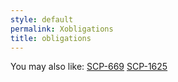 ```yaml
---
style: default
permalink: Xobligations
title: obligations
---
```

You may also like:
[SCP-669](http://scp-wiki.net/scp-669)
[SCP-1625](http://scp-wiki.net/scp-1625)